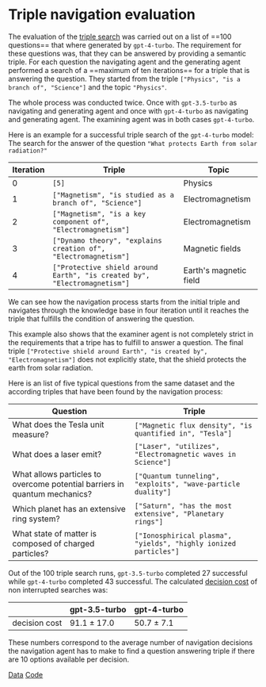 # Triple navigation evaluation

The evaluation of the [triple search](../approaches/navigate-semantic-triples-by-finite-choices.md) was carried out on a list of ==100 questions== that where generated by ```gpt-4-turbo```. The requirement for these questions was, that they can be answered by providing a semantic triple. For each question the navigating agent and the generating agent performed a search of a ==maximum of ten iterations== for a triple that is answering the question. They started from the triple ```["Physics", "is a branch of", "Science"]``` and the topic ```"Physics"```.

The whole process was conducted twice. Once with ```gpt-3.5-turbo``` as navigating and generating agent and once with ```gpt-4-turbo``` as navigating and generating agent. The examining agent was in both cases ```gpt-4-turbo```.

Here is an example for a successful triple search of the ```gpt-4-turbo``` model: The search for the answer of the question `"What protects Earth from solar radiation?"`

| Iteration | Triple                                                                    | Topic                  |
| --------- | ------------------------------------------------------------------------- | ---------------------- |
| 0         | `[5]`                                                                     | Physics                |
| 1         | `["Magnetism", "is studied as a branch of", "Science"]`                   | Electromagnetism       |
| 2         | `["Magnetism", "is a key component of", "Electromagnetism"]`              | Electromagnetism       |
| 3         | `["Dynamo theory", "explains creation of", "Electromagnetism"]`           | Magnetic fields        |
| 4         | `["Protective shield around Earth", "is created by", "Electromagnetism"]` | Earth's magnetic field |
We can see how the navigation process starts from the initial triple and navigates through the knowledge base in four iteration until it reaches the triple that fulfills the condition of answering the question.

This example also shows that the examiner agent is not completely strict in the requirements that a tripe has to fulfill to answer a question. The final triple `["Protective shield around Earth", "is created by", "Electromagnetism"]` does not explicitly state, that the shield protects the earth from solar radiation.

Here is an list of five typical questions from the same dataset and the according triples that have been found by the navigation process:

| Question                                                                   | Triple                                                           |
| -------------------------------------------------------------------------- | ---------------------------------------------------------------- |
| What does the Tesla unit measure?                                          | `["Magnetic flux density", "is quantified in", "Tesla"]`         |
| What does a laser emit?                                                    | `["Laser", "utilizes", "Electromagnetic waves in Science"]`      |
| What allows particles to overcome potential barriers in quantum mechanics? | `["Quantum tunneling", "exploits", "wave-particle duality"]`     |
| Which planet has an extensive ring system?                                 | `["Saturn", "has the most extensive", "Planetary rings"]`        |
| What state of matter is composed of charged particles?                     | `["Ionosphirical plasma", "yields", "highly ionized particles"]` |

Out of the 100 triple search runs, ```gpt-3.5-turbo``` completed 27 successful while ```gpt-4-turbo``` completed 43 successful. The calculated [decision cost](../equations/decision-cost.md) of non interrupted searches was:

|               | gpt-3.5-turbo | gpt-4-turbo |
| ------------- | ------------- | ----------- |
| decision cost | 91.1 ± 17.0   | 50.7 ± 7.1  |

These numbers correspond to the average number of navigation decisions the navigation agent has to make to find a question answering triple if there are 10 options available per decision.

[Data](https://github.com/gratach/master-database-files/tree/6e92a36e3c48b92fb6dd9ff4063f97171e52833a/master-experimental/navigate_semantic_triples_evaluation)
[Code](https://github.com/gratach/master-experimental/blob/76a419620e759103cfa6d397931417660e965e9e/navigate_semantic_triples_evaluation.ipynb)
